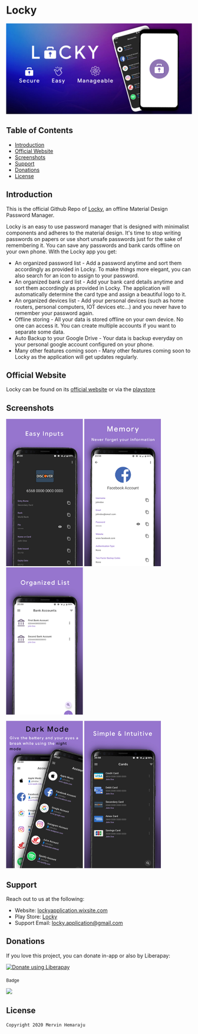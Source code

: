 # Locky
<img src="my resources/screenshots/banner.jpg" alt="banner"/>

## Table of Contents
- [Introduction](#intro)
- [Official Website](#official_website)
- [Screenshots](#screenshots)
- [Support](#support)
- [Donations](#donations)
- [License](#license)

<a href="intro"></a>
## Introduction
This is the official Github Repo of [Locky](https://play.google.com/store/apps/details?id=com.th3pl4gu3.locky_offline), an offline Material Design Password Manager.

Locky is an easy to use password manager that is designed with minimalist components and adheres to the material design. 
It's time to stop writing passwords on papers or use short unsafe passwords just for the sake of remembering it. 
You can save any passwords and bank cards offline on your own phone.
With the Locky app you get:
* An organized password list - Add a password anytime and sort them accordingly as provided in Locky. To make things more elegant, you can also search for an icon to assign to your password.
* An organized bank card list - Add your bank card details anytime and sort them accordingly as provided in Locky. The application will automatically determine the card type and assign a beautiful logo to it.
* An organized devices list - Add your personal devices (such as home routers, personal computers, IOT devices etc...) and you never have to remember your password again.
* Offline storing - All your data is stored offline on your own device. No one can access it. You can create multiple accounts if you want to separate some data.
* Auto Backup to your Google Drive - Your data is backup everyday on your personal google account configured on your phone.
* Many other features coming soon - Many other features coming soon to Locky as the application will get updates regularly.

<a href="official_website"></a>
## Official Website
Locky can be found on its [official website](https://lockyapplication.wixsite.com/overview) or via the [playstore](https://play.google.com/store/apps/details?id=com.th3pl4gu3.locky_offline)

<a href="screenshots"></a>
## Screenshots
<img src="my resources/screenshots/easy.jpg" height="400" alt="Easy Inputs"/> <img src="my resources/screenshots/memory.jpg" height="400" alt="Memory"/> <img src="my resources/screenshots/organized.jpg" height="400" alt="Organized List"/> 

<img src="my resources/screenshots/dark_mode.jpg" height="400" alt="Dark Mode"/> <img src="my resources/screenshots/intuitive.jpg" height="400" alt="Intuitive"/>

<a href="support"></a>
## Support
Reach out to us at the following:

* Website: [lockyapplication.wixsite.com](https://lockyapplication.wixsite.com/overview)
* Play Store: [Locky](https://play.google.com/store/apps/details?id=com.th3pl4gu3.locky_offline)
* Support Email: locky.application@gmail.com

<a href="donation"></a>
## Donations
If you love this project, you can donate in-app or also by Liberapay:

<noscript><a href="https://liberapay.com/th3pl4gu3/donate"><img alt="Donate using Liberapay" src="https://liberapay.com/assets/widgets/donate.svg"></a></noscript>

<sub>Badge</sub>

<img src="https://img.shields.io/liberapay/receives/th3pl4gu3.svg?logo=liberapay">

<a href="license"></a>
## License

```
Copyright 2020 Mervin Hemaraju
```
